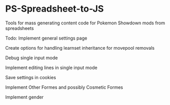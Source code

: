# PS-Spreadsheet-to-JS
Tools for mass generating content code for Pokemon Showdown mods from spreadsheets

Todo:
Implement general settings page

Create options for handling learnset inheritance for movepool removals

Debug single input mode

Implement editing lines in single input mode

Save settings in cookies

Implement Other Formes and possibly Cosmetic Formes

Implement gender
